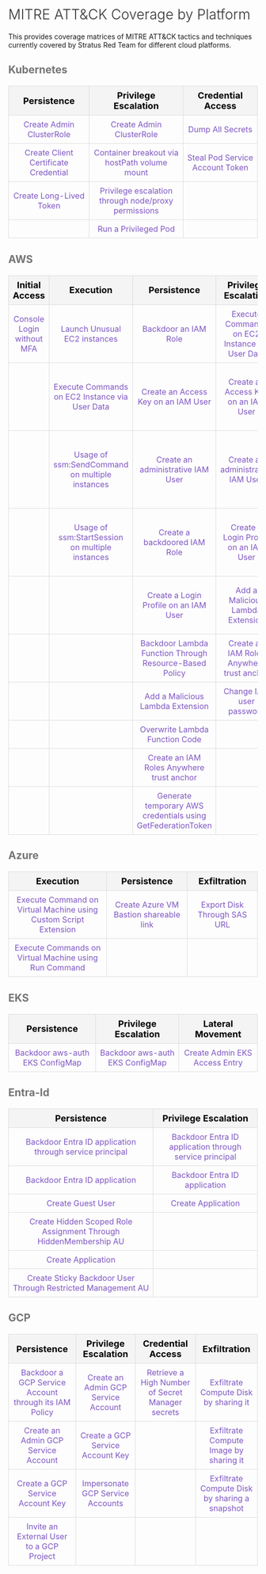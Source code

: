 
# MITRE ATT&CK Coverage by Platform

This provides coverage matrices of MITRE ATT&CK tactics and techniques currently covered by Stratus Red Team for different cloud platforms.

<!DOCTYPE html>
<html>
<head>
	<title>MITRE ATT&CK Coverage</title>
	<style>
		table { width: 100%; border-collapse: collapse; margin: 20px 0; font-size: 16px; }
		th, td { border: 1px solid #ddd; padding: 8px; text-align: center; }
		th { background-color: #f4f4f4; font-weight: bold; font-size: 18px; color: #000; }
		td { font-weight: normal; color: #7e56c2; }
		tr:hover { background-color: #f1f1f1; }
		td:hover { background-color: #e9e9ff; color: #5a3ea8; cursor: pointer; }
		h1 { font-weight: 300; color: #333; }
		h2 { color: #0000008a; text-transform: capitalize; }
	</style>
</head>
<body>
<h2>kubernetes</h2>
<table>
<thead><tr><th>Persistence</th><th>Privilege Escalation</th><th>Credential Access</th></tr></thead>
<tbody>
<tr><td>Create Admin ClusterRole</td><td>Create Admin ClusterRole</td><td>Dump All Secrets</td></tr>
<tr><td>Create Client Certificate Credential</td><td>Container breakout via hostPath volume mount</td><td>Steal Pod Service Account Token</td></tr>
<tr><td>Create Long-Lived Token</td><td>Privilege escalation through node/proxy permissions</td><td></td></tr>
<tr><td></td><td>Run a Privileged Pod</td><td></td></tr>
</tbody>
</table>
<h2>AWS</h2>
<table>
<thead><tr><th>Initial Access</th><th>Execution</th><th>Persistence</th><th>Privilege Escalation</th><th>Defense Evasion</th><th>Credential Access</th><th>Discovery</th><th>Lateral Movement</th><th>Exfiltration</th><th>Impact</th></tr></thead>
<tbody>
<tr><td>Console Login without MFA</td><td>Launch Unusual EC2 instances</td><td>Backdoor an IAM Role</td><td>Execute Commands on EC2 Instance via User Data</td><td>Delete CloudTrail Trail</td><td>Retrieve EC2 Password Data</td><td>Execute Discovery Commands on an EC2 Instance</td><td>Usage of EC2 Serial Console to push SSH public key</td><td>Open Ingress Port 22 on a Security Group</td><td>Invoke Bedrock Model</td></tr>
<tr><td></td><td>Execute Commands on EC2 Instance via User Data</td><td>Create an Access Key on an IAM User</td><td>Create an Access Key on an IAM User</td><td>Disable CloudTrail Logging Through Event Selectors</td><td>Steal EC2 Instance Credentials</td><td>Download EC2 Instance User Data</td><td>Usage of EC2 Instance Connect on multiple instances</td><td>Exfiltrate an AMI by Sharing It</td><td>S3 Ransomware through batch file deletion</td></tr>
<tr><td></td><td>Usage of ssm:SendCommand on multiple instances</td><td>Create an administrative IAM User</td><td>Create an administrative IAM User</td><td>CloudTrail Logs Impairment Through S3 Lifecycle Rule</td><td>Retrieve a High Number of Secrets Manager secrets (Batch)</td><td>Enumerate SES</td><td></td><td>Exfiltrate EBS Snapshot by Sharing It</td><td>S3 Ransomware through client-side encryption</td></tr>
<tr><td></td><td>Usage of ssm:StartSession on multiple instances</td><td>Create a backdoored IAM Role</td><td>Create a Login Profile on an IAM User</td><td>Stop CloudTrail Trail</td><td>Retrieve a High Number of Secrets Manager secrets</td><td></td><td></td><td>Exfiltrate RDS Snapshot by Sharing</td><td>S3 Ransomware through individual file deletion</td></tr>
<tr><td></td><td></td><td>Create a Login Profile on an IAM User</td><td>Add a Malicious Lambda Extension</td><td>Delete DNS query logs</td><td>Retrieve And Decrypt SSM Parameters</td><td></td><td></td><td>Backdoor an S3 Bucket via its Bucket Policy</td><td></td></tr>
<tr><td></td><td></td><td>Backdoor Lambda Function Through Resource-Based Policy</td><td>Create an IAM Roles Anywhere trust anchor</td><td>Attempt to Leave the AWS Organization</td><td></td><td></td><td></td><td></td><td></td></tr>
<tr><td></td><td></td><td>Add a Malicious Lambda Extension</td><td>Change IAM user password</td><td>Remove VPC Flow Logs</td><td></td><td></td><td></td><td></td><td></td></tr>
<tr><td></td><td></td><td>Overwrite Lambda Function Code</td><td></td><td></td><td></td><td></td><td></td><td></td><td></td></tr>
<tr><td></td><td></td><td>Create an IAM Roles Anywhere trust anchor</td><td></td><td></td><td></td><td></td><td></td><td></td><td></td></tr>
<tr><td></td><td></td><td>Generate temporary AWS credentials using GetFederationToken</td><td></td><td></td><td></td><td></td><td></td><td></td><td></td></tr>
</tbody>
</table>
<h2>azure</h2>
<table>
<thead><tr><th>Execution</th><th>Persistence</th><th>Exfiltration</th></tr></thead>
<tbody>
<tr><td>Execute Command on Virtual Machine using Custom Script Extension</td><td>Create Azure VM Bastion shareable link</td><td>Export Disk Through SAS URL</td></tr>
<tr><td>Execute Commands on Virtual Machine using Run Command</td><td></td><td></td></tr>
</tbody>
</table>
<h2>EKS</h2>
<table>
<thead><tr><th>Persistence</th><th>Privilege Escalation</th><th>Lateral Movement</th></tr></thead>
<tbody>
<tr><td>Backdoor aws-auth EKS ConfigMap</td><td>Backdoor aws-auth EKS ConfigMap</td><td>Create Admin EKS Access Entry</td></tr>
</tbody>
</table>
<h2>entra-id</h2>
<table>
<thead><tr><th>Persistence</th><th>Privilege Escalation</th></tr></thead>
<tbody>
<tr><td>Backdoor Entra ID application through service principal</td><td>Backdoor Entra ID application through service principal</td></tr>
<tr><td>Backdoor Entra ID application</td><td>Backdoor Entra ID application</td></tr>
<tr><td>Create Guest User</td><td>Create Application</td></tr>
<tr><td>Create Hidden Scoped Role Assignment Through HiddenMembership AU</td><td></td></tr>
<tr><td>Create Application</td><td></td></tr>
<tr><td>Create Sticky Backdoor User Through Restricted Management AU</td><td></td></tr>
</tbody>
</table>
<h2>GCP</h2>
<table>
<thead><tr><th>Persistence</th><th>Privilege Escalation</th><th>Credential Access</th><th>Exfiltration</th></tr></thead>
<tbody>
<tr><td>Backdoor a GCP Service Account through its IAM Policy</td><td>Create an Admin GCP Service Account</td><td>Retrieve a High Number of Secret Manager secrets</td><td>Exfiltrate Compute Disk by sharing it</td></tr>
<tr><td>Create an Admin GCP Service Account</td><td>Create a GCP Service Account Key</td><td></td><td>Exfiltrate Compute Image by sharing it</td></tr>
<tr><td>Create a GCP Service Account Key</td><td>Impersonate GCP Service Accounts</td><td></td><td>Exfiltrate Compute Disk by sharing a snapshot</td></tr>
<tr><td>Invite an External User to a GCP Project</td><td></td><td></td><td></td></tr>
</tbody>
</table>

</body>
</html>